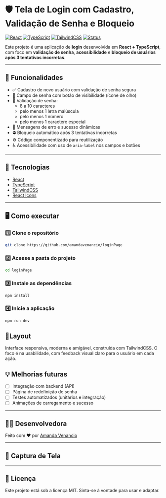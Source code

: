 # 🛡️ Tela de Login com Cadastro, Validação de Senha e Bloqueio

[![React](https://img.shields.io/badge/React-20232A?style=for-the-badge&logo=react&logoColor=61DAFB)](https://reactjs.org/)
[![TypeScript](https://img.shields.io/badge/TypeScript-007ACC?style=for-the-badge&logo=typescript&logoColor=white)](https://www.typescriptlang.org/)
[![TailwindCSS](https://img.shields.io/badge/TailwindCSS-38B2AC?style=for-the-badge&logo=tailwind-css&logoColor=white)](https://tailwindcss.com/)
[![Status](https://img.shields.io/badge/Status-Em%20Desenvolvimento-yellow?style=for-the-badge)](#)

Este projeto é uma aplicação de **login** desenvolvida em **React + TypeScript**, com foco em **validação de senha**, **acessibilidade** e **bloqueio de usuários após 3 tentativas incorretas**.

---

## 🚀 Funcionalidades

- ✅ Cadastro de novo usuário com validação de senha segura
- 🔐 Campo de senha com botão de visibilidade (ícone de olho)
- 🧠 Validação de senha:
  - 8 a 10 caracteres
  - pelo menos 1 letra maiúscula
  - pelo menos 1 número
  - pelo menos 1 caractere especial
- 📛 Mensagens de erro e sucesso dinâmicas
- ⛔ Bloqueio automático após 3 tentativas incorretas
- ⚙️ Código componentizado para reutilização
- ♿ Acessibilidade com uso de `aria-label` nos campos e botões

---

## 🧪 Tecnologias

- [React](https://reactjs.org/)
- [TypeScript](https://www.typescriptlang.org/)
- [TailwindCSS](https://tailwindcss.com/)
- [React Icons](https://react-icons.github.io/react-icons/)

---

## 🖥️ Como executar

### 1️⃣ **Clone o repositório**  
```bash
git clone https://github.com/amandavenancio/loginPage
```

### 2️⃣ **Acesse a pasta do projeto**
```sh
cd loginPage
```

### 3️⃣ **Instale as dependências**
```sh
npm install
```

### 4️⃣ **Inicie a aplicação**
```sh
npm run dev
```
## 📱Layout
Interface responsiva, moderna e amigável, construída com TailwindCSS. O foco é na usabilidade, com feedback visual claro para o usuário em cada ação.

## 💡 Melhorias futuras

- [ ] Integração com backend (API)
- [ ] Página de redefinição de senha
- [ ] Testes automatizados (unitários e integração)
- [ ] Animações de carregamento e sucesso

---

## 🙋‍♀️ Desenvolvedora

Feito com ❤️ por [Amanda Venancio](https://www.linkedin.com/in/amanda-a-venancio/)

---

## 📸 Captura de Tela


---

## 📝 Licença

Este projeto está sob a licença MIT. Sinta-se à vontade para usar e adaptar.